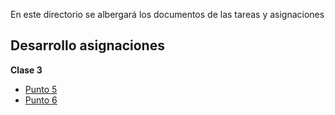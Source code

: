 En este directorio se albergará los documentos de las tareas y asignaciones

## Desarrollo asignaciones

**Clase 3**
* [Punto 5](punto5.pdf)
* [Punto 6](punto6.pdf)
